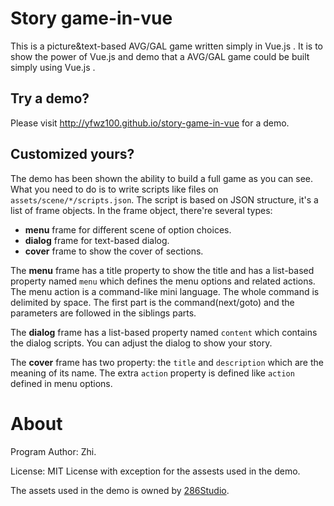# Story game-in-vue

This is a picture&text-based AVG/GAL game written simply in Vue.js . It is to show the power of Vue.js and demo that a AVG/GAL game could be built simply using Vue.js .

## Try a demo?

Please visit http://yfwz100.github.io/story-game-in-vue for a demo.

## Customized yours?

The demo has been shown the ability to build a full game as you can see. What you need to do is to write scripts like files on `assets/scene/*/scripts.json`. The script is based on JSON structure, it's a list of frame objects. In the frame object, there're several types:

 - **menu** frame for different scene of option choices.
 - **dialog** frame for text-based dialog.
 - **cover** frame to show the cover of sections.

The **menu** frame has a title property to show the title and has a list-based property named `menu` which defines the menu options and related actions. The menu action is a command-like mini language. The whole command is delimited by space. The first part is the command(next/goto) and the parameters are followed in the siblings parts.

The **dialog** frame has a list-based property named `content` which contains the dialog scripts. You can adjust the dialog to show your story. 

The **cover** frame has two property: the `title` and `description` which are the meaning of its name. The extra `action` property is defined like `action` defined in menu options.

# About

Program Author: Zhi.

License: MIT License with exception for the assests used in the demo.

The assets used in the demo is owned by [286Studio](www.286studio.com/).
